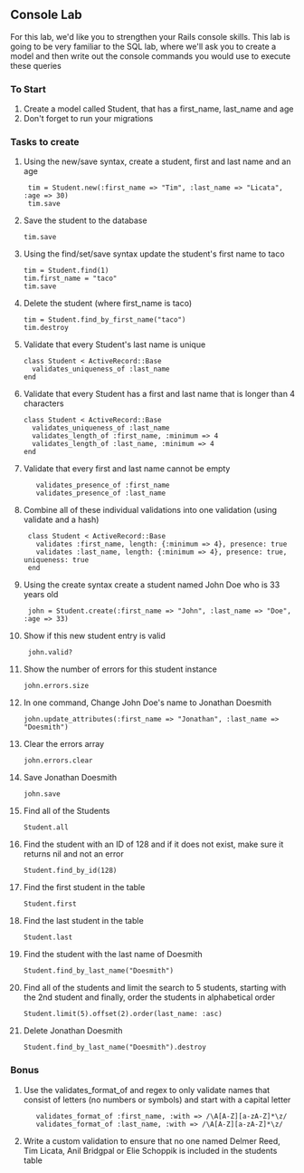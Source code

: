 ## Console Lab

For this lab, we'd like you to strengthen your Rails console skills. This lab is going to be very familiar to the SQL lab, where we'll ask you to create a model and then write out the console commands you would use to execute these queries

### To Start

1. Create a model called Student, that has a first_name, last_name and age
2. Don't forget to run your migrations

### Tasks to create

1. Using the new/save syntax, create a student, first and last name and an age 

        tim = Student.new(:first_name => "Tim", :last_name => "Licata", :age => 30)
        tim.save

2. Save the student to the database

       tim.save

3. Using the find/set/save syntax update the student's first name to taco

       tim = Student.find(1)
       tim.first_name = "taco"
       tim.save

4. Delete the student (where first_name is taco)

       tim = Student.find_by_first_name("taco")
       tim.destroy

5. Validate that every Student's last name is unique

       class Student < ActiveRecord::Base
         validates_uniqueness_of :last_name
       end

6. Validate that every Student has a first and last name that is longer than 4 characters

       class Student < ActiveRecord::Base
         validates_uniqueness_of :last_name
         validates_length_of :first_name, :minimum => 4
         validates_length_of :last_name, :minimum => 4
       end

7. Validate that every first and last name cannot be empty

          validates_presence_of :first_name
          validates_presence_of :last_name

7. Combine all of these individual validations into one validation (using validate and a hash) 

        class Student < ActiveRecord::Base
          validates :first_name, length: {:minimum => 4}, presence: true
          validates :last_name, length: {:minimum => 4}, presence: true, uniqueness: true
        end

8. Using the create syntax create a student named John Doe who is 33 years old

        john = Student.create(:first_name => "John", :last_name => "Doe", :age => 33)

9. Show if this new student entry is valid

        john.valid?

10. Show the number of errors for this student instance

        john.errors.size

11. In one command, Change John Doe's name to Jonathan Doesmith 

        john.update_attributes(:first_name => "Jonathan", :last_name => "Doesmith")

12. Clear the errors array

        john.errors.clear

13. Save Jonathan Doesmith

        john.save

15. Find all of the Students

        Student.all

16. Find the student with an ID of 128 and if it does not exist, make sure it returns nil and not an error

        Student.find_by_id(128)

17. Find the first student in the table

        Student.first

18. Find the last student in the table

        Student.last

19. Find the student with the last name of Doesmith

        Student.find_by_last_name("Doesmith")

21. Find all of the students and limit the search to 5 students, starting with the 2nd student and finally, order the students in alphabetical order

        Student.limit(5).offset(2).order(last_name: :asc)

20. Delete Jonathan Doesmith

        Student.find_by_last_name("Doesmith").destroy

### Bonus
1. Use the validates_format_of and regex to only validate names that consist of letters (no numbers or symbols) and start with a capital letter

          validates_format_of :first_name, :with => /\A[A-Z][a-zA-Z]*\z/
          validates_format_of :last_name, :with => /\A[A-Z][a-zA-Z]*\z/

2. Write a custom validation to ensure that no one named Delmer Reed, Tim Licata, Anil Bridgpal or Elie Schoppik is included in the students table


